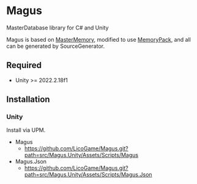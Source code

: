 # Magus
MasterDatabase library for C# and Unity

Magus is based on [MasterMemory](https://github.com/Cysharp/MasterMemory), modified to use [MemoryPack](https://github.com/Cysharp/MemoryPack#), and all can be generated by SourceGenerator.

## Required
* Unity >= 2022.2.18f1

## Installation
### Unity
Install via UPM.
* Magus
  * https://github.com/LicoGame/Magus.git?path=src/Magus.Unity/Assets/Scripts/Magus
* Magus.Json
  * https://github.com/LicoGame/Magus.git?path=src/Magus.Unity/Assets/Scripts/Magus.Json